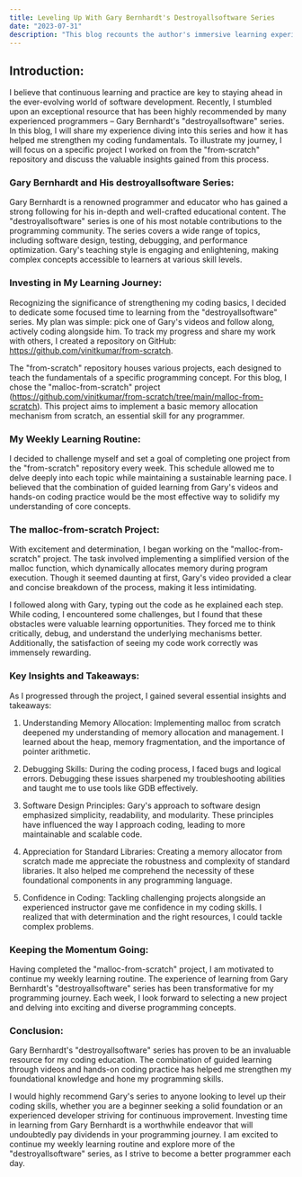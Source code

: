 ```yaml
---
title: Leveling Up With Gary Bernhardt's Destroyallsoftware Series
date: "2023-07-31"
description: "This blog recounts the author's immersive learning experience with Gary Bernhardt's destroyallsoftware series, focusing on the malloc-from-scratch project. The author established a weekly routine to delve into various projects from the from-scratch repository, highlighting key insights gained such as a deepened understanding of memory allocation, improved debugging skills, and appreciation for software design principles. The post emphasizes the transformative impact of the series on the author's coding confidence and recommends Gary's resource for learners at all levels. The conclusion expresses the author's enthusiasm to continue exploring diverse programming concepts through this educational series."
---
```


## Introduction:

I believe that continuous learning and practice are key to staying ahead in the ever-evolving world of software development.
Recently, I stumbled upon an exceptional resource that has been highly recommended by many experienced programmers – Gary Bernhardt's "destroyallsoftware" series.
In this blog, I will share my experience diving into this series and how it has helped me strengthen my coding fundamentals.
To illustrate my journey, I will focus on a specific project I worked on from the "from-scratch" repository and discuss the valuable insights gained from this process.

### Gary Bernhardt and His destroyallsoftware Series:

Gary Bernhardt is a renowned programmer and educator who has gained a strong following for his in-depth and well-crafted educational content. The "destroyallsoftware" series is one of his most notable contributions to the programming community. The series covers a wide range of topics, including software design, testing, debugging, and performance optimization. Gary's teaching style is engaging and enlightening, making complex concepts accessible to learners at various skill levels.

### Investing in My Learning Journey:

Recognizing the significance of strengthening my coding basics, I decided to dedicate some focused time to learning from the "destroyallsoftware" series. My plan was simple: pick one of Gary's videos and follow along, actively coding alongside him. To track my progress and share my work with others, I created a repository on GitHub: https://github.com/vinitkumar/from-scratch.

The "from-scratch" repository houses various projects, each designed to teach the fundamentals of a specific programming concept. For this blog, I chose the "malloc-from-scratch" project (https://github.com/vinitkumar/from-scratch/tree/main/malloc-from-scratch). This project aims to implement a basic memory allocation mechanism from scratch, an essential skill for any programmer.

### My Weekly Learning Routine:

I decided to challenge myself and set a goal of completing one project from the "from-scratch" repository every week. This schedule allowed me to delve deeply into each topic while maintaining a sustainable learning pace. I believed that the combination of guided learning from Gary's videos and hands-on coding practice would be the most effective way to solidify my understanding of core concepts.

### The malloc-from-scratch Project:

With excitement and determination, I began working on the "malloc-from-scratch" project. The task involved implementing a simplified version of the malloc function, which dynamically allocates memory during program execution. Though it seemed daunting at first, Gary's video provided a clear and concise breakdown of the process, making it less intimidating.

I followed along with Gary, typing out the code as he explained each step. While coding, I encountered some challenges, but I found that these obstacles were valuable learning opportunities. They forced me to think critically, debug, and understand the underlying mechanisms better. Additionally, the satisfaction of seeing my code work correctly was immensely rewarding.

### Key Insights and Takeaways:

As I progressed through the project, I gained several essential insights and takeaways:

1. Understanding Memory Allocation: Implementing malloc from scratch deepened my understanding of memory allocation and management. I learned about the heap, memory fragmentation, and the importance of pointer arithmetic.

2. Debugging Skills: During the coding process, I faced bugs and logical errors. Debugging these issues sharpened my troubleshooting abilities and taught me to use tools like GDB effectively.

3. Software Design Principles: Gary's approach to software design emphasized simplicity, readability, and modularity. These principles have influenced the way I approach coding, leading to more maintainable and scalable code.

4. Appreciation for Standard Libraries: Creating a memory allocator from scratch made me appreciate the robustness and complexity of standard libraries. It also helped me comprehend the necessity of these foundational components in any programming language.

5. Confidence in Coding: Tackling challenging projects alongside an experienced instructor gave me confidence in my coding skills. I realized that with determination and the right resources, I could tackle complex problems.

### Keeping the Momentum Going:

Having completed the "malloc-from-scratch" project, I am motivated to continue my weekly learning routine. The experience of learning from Gary Bernhardt's "destroyallsoftware" series has been transformative for my programming journey. Each week, I look forward to selecting a new project and delving into exciting and diverse programming concepts.

### Conclusion:

Gary Bernhardt's "destroyallsoftware" series has proven to be an invaluable resource for my coding education. The combination of guided learning through videos and hands-on coding practice has helped me strengthen my foundational knowledge and hone my programming skills.

I would highly recommend Gary's series to anyone looking to level up their coding skills, whether you are a beginner seeking a solid foundation or an experienced developer striving for continuous improvement. Investing time in learning from Gary Bernhardt is a worthwhile endeavor that will undoubtedly pay dividends in your programming journey. I am excited to continue my weekly learning routine and explore more of the "destroyallsoftware" series, as I strive to become a better programmer each day.
